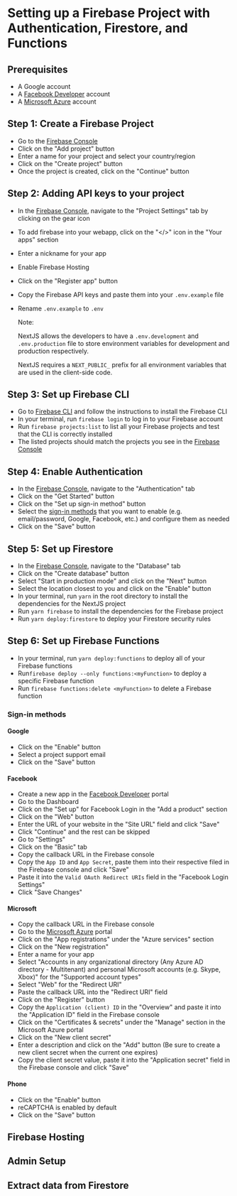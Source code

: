 # Setting up a Firebase Project with Authentication, Firestore, and Functions

## Prerequisites

- A Google account
- A [Facebook Developer](https://developers.facebook.com/) account
- A [Microsoft Azure](https://portal.azure.com/) account

## Step 1: Create a Firebase Project

- Go to the [Firebase Console](https://console.firebase.google.com/)
- Click on the "Add project" button
- Enter a name for your project and select your country/region
- Click on the "Create project" button
- Once the project is created, click on the "Continue" button

## Step 2: Adding API keys to your project

- In the [Firebase Console](https://console.firebase.google.com/), navigate to the "Project Settings" tab by clicking on the gear icon
- To add firebase into your webapp, click on the "</>" icon in the "Your apps" section
- Enter a nickname for your app
- Enable Firebase Hosting
- Click on the "Register app" button
- Copy the Firebase API keys and paste them into your `.env.example` file
- Rename `.env.example` to `.env`

  Note:

  NextJS allows the developers to have a `.env.development` and `.env.production` file to store environment variables for development and production respectively.

  NextJS requires a `NEXT_PUBLIC_` prefix for all environment variables that are used in the client-side code.

## Step 3: Set up Firebase CLI

- Go to [Firebase CLI](https://firebase.google.com/docs/cli) and follow the instructions to install the Firebase CLI
- In your terminal, run `firebase login` to log in to your Firebase account
- Run `firebase projects:list` to list all your Firebase projects and test that the CLI is correctly installed
- The listed projects should match the projects you see in the [Firebase Console](https://console.firebase.google.com/)

## Step 4: Enable Authentication

- In the [Firebase Console](https://console.firebase.google.com/), navigate to the "Authentication" tab
- Click on the "Get Started" button
- Click on the "Set up sign-in method" button
- Select the [sign-in methods](#sign-in-methods) that you want to enable (e.g. email/password, Google, Facebook, etc.) and configure them as needed
- Click on the "Save" button

## Step 5: Set up Firestore

- In the [Firebase Console](https://console.firebase.google.com/), navigate to the "Database" tab
- Click on the "Create database" button
- Select "Start in production mode" and click on the "Next" button
- Select the location closest to you and click on the "Enable" button
- In your terminal, run `yarn` in the root directory to install the dependencies for the NextJS project
- Run `yarn firebase` to install the dependencies for the Firebase project
- Run `yarn deploy:firestore` to deploy your Firestore security rules

## Step 6: Set up Firebase Functions

- In your terminal, run `yarn deploy:functions` to deploy all of your Firebase functions
- Run`firebase deploy --only functions:<myFunction>` to deploy a specific Firebase function
- Run `firebase functions:delete <myFunction>` to delete a Firebase function

### Sign-in methods

#### Google

- Click on the "Enable" button
- Select a project support email
- Click on the "Save" button

#### Facebook

- Create a new app in the [Facebook Developer](https://developers.facebook.com/) portal
- Go to the Dashboard
- Click on the "Set up" for Facebook Login in the "Add a product" section
- Click on the "Web" button
- Enter the URL of your website in the "Site URL" field and click "Save"
- Click "Continue" and the rest can be skipped
- Go to "Settings"
- Click on the "Basic" tab
- Copy the callback URL in the Firebase console
- Copy the `App ID` and `App Secret`, paste them into their respective filed in the Firebase console and click "Save"
- Paste it into the `Valid OAuth Redirect URIs` field in the "Facebook Login Settings"
- Click "Save Changes"

#### Microsoft

- Copy the callback URL in the Firebase console
- Go to the [Microsoft Azure](https://portal.azure.com/) portal
- Click on the "App registrations" under the "Azure services" section
- Click on the "New registration"
- Enter a name for your app
- Select "Accounts in any organizational directory (Any Azure AD directory - Multitenant) and personal Microsoft accounts (e.g. Skype, Xbox)" for the "Supported account types"
- Select "Web" for the "Redirect URI"
- Paste the callback URL into the "Redirect URI" field
- Click on the "Register" button
- Copy the `Application (client) ID` in the "Overview" and paste it into the "Application ID" field in the Firebase console
- Click on the "Certificates & secrets" under the "Manage" section in the Microsoft Azure portal
- Click on the "New client secret"
- Enter a description and click on the "Add" button (Be sure to create a new client secret when the current one expires)
- Copy the client secret value, paste it into the "Application secret" field in the Firebase console and click "Save"

#### Phone

- Click on the "Enable" button
- reCAPTCHA is enabled by default
- Click on the "Save" button

## Firebase Hosting

## Admin Setup

## Extract data from Firestore

